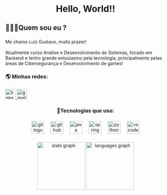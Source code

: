 <h1 align="center">Hello, World!!</h1>

###

<h2 align="left">🫡👨‍💻Quem sou eu ?</h2>

###

<p align="left">Me chamo Luiz Gustavo, muito prazer!<br><br>Atualmente curso Análise e Desenvolvimento de Sistemas, focado em Backend e tenho grande entusiasmo pela tecnologia, principalmente pelas áreas de Cibersegurança e Desenvolvimento de games!</p>

###

<h3 align="left">🌎 Minhas redes:</h3>

###

<div align="left">
  <a href="https://www.linkedin.com/in/luiz-gustavo-116084363" target="_blank">
    <img src="https://img.shields.io/static/v1?message=Luiz%20Gustavo&logo=linkedin&label=Linkedin&color=000000&logoColor=white&labelColor=0077B5&style=for-the-badge" height="32" alt="linkedin logo"  />
  </a>
  <a href="l.gustavo.gallo20@gmail.com" target="_blank">
    <img src="https://img.shields.io/static/v1?message=l.gustavo.gallo20@gmail.com&logo=gmail&label=Gmail&color=000000&logoColor=white&labelColor=D14836&style=for-the-badge" height="32" alt="gmail logo"  />
  </a>
</div>

###

<h3 align="center">🤖Tecnologias que uso:</h3>

###

<div align="center">
  <img src="https://skillicons.dev/icons?i=git" height="40" alt="git logo"  />
  <img width="12" />
  <img src="https://skillicons.dev/icons?i=github" height="40" alt="github logo"  />
  <img width="12" />
  <img src="https://skillicons.dev/icons?i=java" height="40" alt="java logo"  />
  <img width="12" />
  <img src="https://skillicons.dev/icons?i=spring" height="40" alt="spring logo"  />
  <img width="12" />
  <img src="https://skillicons.dev/icons?i=py" height="40" alt="python logo"  />
  <img width="12" />
  <img src="https://skillicons.dev/icons?i=vscode" height="40" alt="vscode logo"  />
</div>

###

<div align="center">
  <img src="https://github-readme-stats.vercel.app/api?username=LuizGustavoGallo&hide_title=false&hide_rank=false&show_icons=true&include_all_commits=true&count_private=true&disable_animations=false&theme=dracula&locale=en&hide_border=false&order=1" height="150" alt="stats graph"  />
  <img src="https://github-readme-stats.vercel.app/api/top-langs?username=LuizGustavoGallo&locale=en&hide_title=false&layout=compact&card_width=320&langs_count=5&theme=dracula&hide_border=false&order=2" height="150" alt="languages graph"  />
</div>

###
